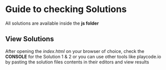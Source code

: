 # Guide to checking Solutions

All solutions are available inside the **js folder**

## View Solutions

After opening the _index.html_ on your browser of choice, check the **CONSOLE** for the Solution 1 & 2 or you can use other tools like playcode.io by pasting the solution files contents in their editors and view results
